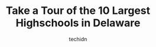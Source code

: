 ---
layout: ampstory
image: https://i0.wp.com/paketmu.com/wp-content/uploads/2023/06/glasgow-high-school-0-in-delaware-1686372094.jpeg?resize=640,853
author: techidn
featured: false
description: Explore the diverse Highschool scene in Delaware, home to an incredible selection of 10 establishments catering to every taste. Whether youre in search of iconic favorites or undiscovered t
title: Take a Tour of the 10 Largest Highschools in Delaware
cover:
   title: Take a Tour of the 10 Largest Highschools in Delaware
   subtitle: RICKPATE
   background: https://paketmu.com/wp-content/uploads/2023/06/glasgow-high-school-0-in-delaware-1686372094.jpeg

pages: 
 - layout: thirds
   top: <h1>#1 Howard High School of Technology</h1>
   bottom: "<p>Great High School! Howard High School does an excellent job in helping students prepare for College and in Careers. Like Mr. Williams used to say, Its a skill to be on t</p>"
   background: https://paketmu.com/wp-content/uploads/2023/06/glasgow-high-school-1-in-delaware-1686372095.jpeg
   backgroundblur: true
 - layout: thirds
   top: <h1>#2 Newark High School</h1>
   bottom: "<p>When i was in 8th grade i through i am goung to hate NHS and i will get bullied cause if my religion. 3 years later i made lots of friends and good memories  and i am goi</p>"
   background: https://paketmu.com/wp-content/uploads/2023/06/glasgow-high-school-2-in-delaware-1686372096.jpeg
   cta:
      link: https://paketmu.com/take-a-tour-of-the-10-largest-highschools-in-delaware/
      text: Take a Tour of the 10 Largest Highschools in Delaware
 - layout: thirds
   top: <h1>#3 Dover High School</h1>
   bottom: "<p>Dover High School is an Amazing school, so sad that I have leave for wacky Woodside</p>"
   background: https://paketmu.com/wp-content/uploads/2023/06/glasgow-high-school-3-in-delaware-1686372096.jpeg
   cta:
      link: https://paketmu.com/take-a-tour-of-the-10-largest-highschools-in-delaware/
      text: Take a Tour of the 10 Largest Highschools in Delaware
 - layout: thirds
   top: <h1>#4 POLYTECH High School</h1>
   bottom: "<p>823 Walnut Shade Rd, Woodside, DE 19980, United States</p>"
   background: https://images.unsplash.com/photo-1597773150796-e5c14ebecbf5?ixlib=rb-4.0.3&ixid=MnwxMjA3fDB8MHxwaG90by1wYWdlfHx8fGVufDB8fHx8&auto=format&fit=crop&w=640&h=853&q=80
   cta:
      link: https://paketmu.com/take-a-tour-of-the-10-largest-highschools-in-delaware/
      text: Take a Tour of the 10 Largest Highschools in Delaware
 - layout: thirds
   top: <h1>#5 Smyrna High School</h1>
   bottom: "<p>500 Duck Creek Pkwy, Smyrna, DE 19977, United States</p>"
   background: https://images.unsplash.com/photo-1591393223703-56fe1347ac62?ixlib=rb-4.0.3&ixid=MnwxMjA3fDB8MHxwaG90by1wYWdlfHx8fGVufDB8fHx8&auto=format&fit=crop&w=640&h=853&q=80
   cta:
      link: https://paketmu.com/take-a-tour-of-the-10-largest-highschools-in-delaware/
      text: Take a Tour of the 10 Largest Highschools in Delaware
 - layout: thirds
   top: <h1>#6 Caesar Rodney High School</h1>
   bottom: "<p>239 Old North Rd, Camden, DE 19934, United States</p>"
   background: https://images.unsplash.com/photo-1546497974-b213c9efb599?ixlib=rb-4.0.3&ixid=MnwxMjA3fDB8MHxwaG90by1wYWdlfHx8fGVufDB8fHx8&auto=format&fit=crop&w=640&h=853&q=80
   cta:
      link: https://paketmu.com/take-a-tour-of-the-10-largest-highschools-in-delaware/
      text: Take a Tour of the 10 Largest Highschools in Delaware
 - layout: thirds
   top: <h1>#7 Middletown High School</h1>
   bottom: "<p>120 Silver Lake Rd, Middletown, DE 19709, United States</p>"
   background: https://images.unsplash.com/photo-1553949345-eb786bb3f7ba?ixlib=rb-4.0.3&ixid=MnwxMjA3fDB8MHxwaG90by1wYWdlfHx8fGVufDB8fHx8&auto=format&fit=crop&w=640&h=853&q=80
   cta:
      link: https://paketmu.com/take-a-tour-of-the-10-largest-highschools-in-delaware/
      text: Take a Tour of the 10 Largest Highschools in Delaware
 - layout: thirds
   middle: Continue reading...
   background: https://images.unsplash.com/photo-1574169208507-84376144848b?ixlib=rb-4.0.3&ixid=MnwxMjA3fDB8MHxwaG90by1wYWdlfHx8fGVufDB8fHx8&auto=format&fit=crop&w=640&h=853&q=80
   cta:
      link: https://paketmu.com/take-a-tour-of-the-10-largest-highschools-in-delaware/
      text: Take a Tour of the 10 Largest Highschools in Delaware
      
---